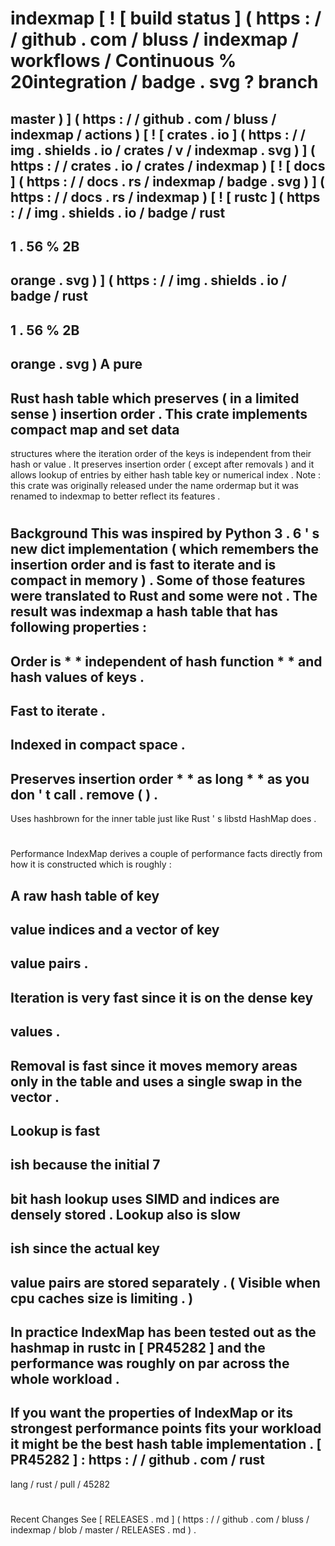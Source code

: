 #
indexmap
[
!
[
build
status
]
(
https
:
/
/
github
.
com
/
bluss
/
indexmap
/
workflows
/
Continuous
%
20integration
/
badge
.
svg
?
branch
=
master
)
]
(
https
:
/
/
github
.
com
/
bluss
/
indexmap
/
actions
)
[
!
[
crates
.
io
]
(
https
:
/
/
img
.
shields
.
io
/
crates
/
v
/
indexmap
.
svg
)
]
(
https
:
/
/
crates
.
io
/
crates
/
indexmap
)
[
!
[
docs
]
(
https
:
/
/
docs
.
rs
/
indexmap
/
badge
.
svg
)
]
(
https
:
/
/
docs
.
rs
/
indexmap
)
[
!
[
rustc
]
(
https
:
/
/
img
.
shields
.
io
/
badge
/
rust
-
1
.
56
%
2B
-
orange
.
svg
)
]
(
https
:
/
/
img
.
shields
.
io
/
badge
/
rust
-
1
.
56
%
2B
-
orange
.
svg
)
A
pure
-
Rust
hash
table
which
preserves
(
in
a
limited
sense
)
insertion
order
.
This
crate
implements
compact
map
and
set
data
-
structures
where
the
iteration
order
of
the
keys
is
independent
from
their
hash
or
value
.
It
preserves
insertion
order
(
except
after
removals
)
and
it
allows
lookup
of
entries
by
either
hash
table
key
or
numerical
index
.
Note
:
this
crate
was
originally
released
under
the
name
ordermap
but
it
was
renamed
to
indexmap
to
better
reflect
its
features
.
#
Background
This
was
inspired
by
Python
3
.
6
'
s
new
dict
implementation
(
which
remembers
the
insertion
order
and
is
fast
to
iterate
and
is
compact
in
memory
)
.
Some
of
those
features
were
translated
to
Rust
and
some
were
not
.
The
result
was
indexmap
a
hash
table
that
has
following
properties
:
-
Order
is
*
*
independent
of
hash
function
*
*
and
hash
values
of
keys
.
-
Fast
to
iterate
.
-
Indexed
in
compact
space
.
-
Preserves
insertion
order
*
*
as
long
*
*
as
you
don
'
t
call
.
remove
(
)
.
-
Uses
hashbrown
for
the
inner
table
just
like
Rust
'
s
libstd
HashMap
does
.
#
#
Performance
IndexMap
derives
a
couple
of
performance
facts
directly
from
how
it
is
constructed
which
is
roughly
:
>
A
raw
hash
table
of
key
-
value
indices
and
a
vector
of
key
-
value
pairs
.
-
Iteration
is
very
fast
since
it
is
on
the
dense
key
-
values
.
-
Removal
is
fast
since
it
moves
memory
areas
only
in
the
table
and
uses
a
single
swap
in
the
vector
.
-
Lookup
is
fast
-
ish
because
the
initial
7
-
bit
hash
lookup
uses
SIMD
and
indices
are
densely
stored
.
Lookup
also
is
slow
-
ish
since
the
actual
key
-
value
pairs
are
stored
separately
.
(
Visible
when
cpu
caches
size
is
limiting
.
)
-
In
practice
IndexMap
has
been
tested
out
as
the
hashmap
in
rustc
in
[
PR45282
]
and
the
performance
was
roughly
on
par
across
the
whole
workload
.
-
If
you
want
the
properties
of
IndexMap
or
its
strongest
performance
points
fits
your
workload
it
might
be
the
best
hash
table
implementation
.
[
PR45282
]
:
https
:
/
/
github
.
com
/
rust
-
lang
/
rust
/
pull
/
45282
#
Recent
Changes
See
[
RELEASES
.
md
]
(
https
:
/
/
github
.
com
/
bluss
/
indexmap
/
blob
/
master
/
RELEASES
.
md
)
.
